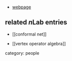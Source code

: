 
* [webpage](https://sites.google.com/site/sebastianocarpi/home)

## related $n$Lab entries

* [[conformal net]]

* [[vertex operator algebra]]

category: people